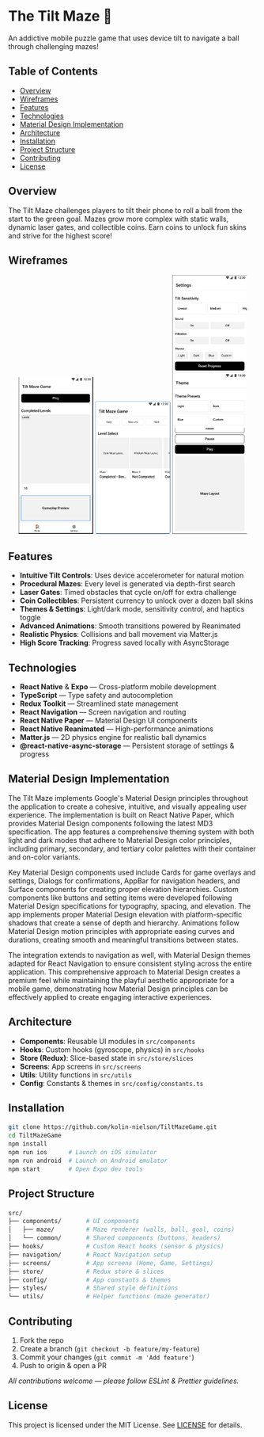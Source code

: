 # The Tilt Maze 🚀

An addictive mobile puzzle game that uses device tilt to navigate a ball through challenging mazes!

## Table of Contents
- [Overview](#overview)
- [Wireframes](#wireframes)
- [Features](#features)
- [Technologies](#technologies)
- [Material Design Implementation](#material-design-implementation)
- [Architecture](#architecture)
- [Installation](#installation)
- [Project Structure](#project-structure)
- [Contributing](#contributing)
- [License](#license)

## Overview
The Tilt Maze challenges players to tilt their phone to roll a ball from the start to the green goal. Mazes grow more complex with static walls, dynamic laser gates, and collectible coins. Earn coins to unlock fun skins and strive for the highest score!

## Wireframes
<p align="center">
  <img src="Wireframes/home.png" alt="Home Screen" width="30%" />
  <img src="Wireframes/levelselect.png" alt="Level Select" width="30%" />
  <img src="Wireframes/settings.png" alt="Settings" width="30%" />
</p>

## Features
- **Intuitive Tilt Controls**: Uses device accelerometer for natural motion
- **Procedural Mazes**: Every level is generated via depth-first search
- **Laser Gates**: Timed obstacles that cycle on/off for extra challenge
- **Coin Collectibles**: Persistent currency to unlock over a dozen ball skins
- **Themes & Settings**: Light/dark mode, sensitivity control, and haptics toggle
- **Advanced Animations**: Smooth transitions powered by Reanimated
- **Realistic Physics**: Collisions and ball movement via Matter.js
- **High Score Tracking**: Progress saved locally with AsyncStorage

## Technologies
- **React Native** & **Expo** — Cross-platform mobile development
- **TypeScript** — Type safety and autocompletion
- **Redux Toolkit** — Streamlined state management
- **React Navigation** — Screen navigation and routing
- **React Native Paper** — Material Design UI components
- **React Native Reanimated** — High-performance animations
- **Matter.js** — 2D physics engine for realistic ball dynamics
- **@react-native-async-storage** — Persistent storage of settings & progress

## Material Design Implementation

The Tilt Maze implements Google's Material Design principles throughout the application to create a cohesive, intuitive, and visually appealing user experience. The implementation is built on React Native Paper, which provides Material Design components following the latest MD3 specification. The app features a comprehensive theming system with both light and dark modes that adhere to Material Design color principles, including primary, secondary, and tertiary color palettes with their container and on-color variants.

Key Material Design components used include Cards for game overlays and settings, Dialogs for confirmations, AppBar for navigation headers, and Surface components for creating proper elevation hierarchies. Custom components like buttons and setting items were developed following Material Design specifications for typography, spacing, and elevation. The app implements proper Material Design elevation with platform-specific shadows that create a sense of depth and hierarchy. Animations follow Material Design motion principles with appropriate easing curves and durations, creating smooth and meaningful transitions between states.

The integration extends to navigation as well, with Material Design themes adapted for React Navigation to ensure consistent styling across the entire application. This comprehensive approach to Material Design creates a premium feel while maintaining the playful aesthetic appropriate for a mobile game, demonstrating how Material Design principles can be effectively applied to create engaging interactive experiences.

## Architecture
- **Components**: Reusable UI modules in `src/components`
- **Hooks**: Custom hooks (gyroscope, physics) in `src/hooks`
- **Store (Redux)**: Slice-based state in `src/store/slices`
- **Screens**: App screens in `src/screens`
- **Utils**: Utility functions in `src/utils`
- **Config**: Constants & themes in `src/config/constants.ts`

## Installation
```bash
git clone https://github.com/kolin-nielson/TiltMazeGame.git
cd TiltMazeGame
npm install
npm run ios      # Launch on iOS simulator
npm run android  # Launch on Android emulator
npm start        # Open Expo dev tools
```

## Project Structure
```bash
src/
├── components/       # UI components
│   ├── maze/         # Maze renderer (walls, ball, goal, coins)
│   └── common/       # Shared components (buttons, headers)
├── hooks/            # Custom React hooks (sensor & physics)
├── navigation/       # React Navigation setup
├── screens/          # App screens (Home, Game, Settings)
├── store/            # Redux store & slices
├── config/           # App constants & themes
├── styles/           # Shared style definitions
└── utils/            # Helper functions (maze generator)
```

## Contributing
1. Fork the repo
2. Create a branch (`git checkout -b feature/my-feature`)
3. Commit your changes (`git commit -m 'Add feature'`)
4. Push to origin & open a PR

*All contributions welcome — please follow ESLint & Prettier guidelines.*

## License
This project is licensed under the MIT License. See [LICENSE](LICENSE) for details.

